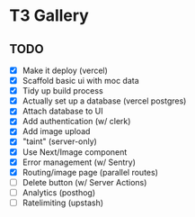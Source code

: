 # T3 Gallery

## TODO

- [x] Make it deploy (vercel)
- [x] Scaffold basic ui with moc data
- [x] Tidy up build process
- [x] Actually set up a database (vercel postgres)
- [x] Attach database to UI
- [x] Add authentication (w/ clerk)
- [x] Add image upload
- [x] "taint" (server-only)
- [x] Use Next/Image component
- [x] Error management (w/ Sentry)
- [x] Routing/image page (parallel routes)
- [ ] Delete button (w/ Server Actions)
- [ ] Analytics (posthog)
- [ ] Ratelimiting (upstash)
